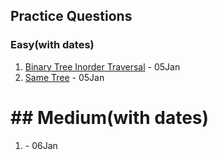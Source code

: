 ## Practice Questions

### Easy(with dates)

1. [Binary Tree Inorder Traversal](https://leetcode.com/problems/binary-tree-inorder-traversal/description/) - 05Jan
2. [Same Tree](https://leetcode.com/problems/same-tree/description/) - 05Jan


# ## Medium(with dates)

1. []() - 06Jan



